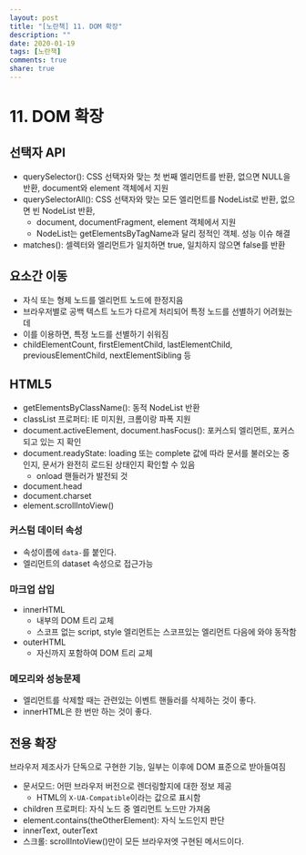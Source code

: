 ```yaml
---
layout: post
title: "[노란책] 11. DOM 확장"
description: ""
date: 2020-01-19
tags: [노란책]
comments: true
share: true
---
```


# 11. DOM 확장

## 선택자 API

- querySelector(): CSS 선택자와 맞는 첫 번째 엘리먼트를 반환, 없으면 NULL을 반환, document와 element 객체에서 지원
- querySelectorAll(): CSS 선택자와 맞는 모든 엘리먼트를 NodeList로 반환, 없으면 빈 NodeList 반환,
  - document, documentFragment, element 객체에서 지원
  - NodeList는 getElementsByTagName과 달리 정적인 객체. 성능 이슈 해결
- matches(): 셀렉터와 엘리먼트가 일치하면 true, 일치하지 않으면 false를 반환 

## 요소간 이동

- 자식 또는 형제 노드를 엘리먼트 노드에 한정지음 
- 브라우저별로 공백 텍스트 노드가 다르게 처리되어 특정 노드를 선별하기 어려웠는 데
- 이를 이용하면, 특정 노드를 선별하기 쉬워짐 
- childElementCount, firstElementChild, lastElementChild, previousElementChild, nextElementSibling 등

## HTML5

- getElementsByClassName(): 동적 NodeList 반환
- classList 프로퍼티: IE 미지원, 크롬이랑 파폭 지원
- document.activeElement, document.hasFocus(): 포커스되 엘리먼트, 포커스되고 있는 지 확인 
- document.readyState: loading 또는 complete 값에 따라 문서를 불러오는 중인지, 문서가 완전히 로드된 상태인지 확인할 수 있음 
  - onload 핸들러가 발전되 것
- document.head
- document.charset
- element.scrollIntoView()

### 커스텀 데이터 속성

- 속성이름에 `data-`를 붙인다.
- 엘리먼트의 dataset 속성으로 접근가능

### 마크업 삽입

- innerHTML
  - 내부의 DOM 트리 교체
  - 스코프 없는 script, style 엘리먼트는 스코프있는 엘리먼트 다음에 와야 동작함
- outerHTML
  - 자신까지 포함하여 DOM 트리 교체 

### 메모리와 성능문제

- 엘리먼트를 삭제할 때는 관련있는 이벤트 핸들러를 삭제하는 것이 좋다.
- innerHTML은 한 번만 하는 것이 좋다. 

## 전용 확장

브라우저 제조사가 단독으로 구현한 기능, 일부는 이후에 DOM 표준으로 받아들여짐

- 문서모드: 어떤 브라우저 버전으로 렌더링할지에 대한 정보 제공
  - HTML의 `X-UA-Compatible`이라는 값으로 표시함
- children 프로퍼티: 자식 노드 중 엘리먼트 노드만 가져옴
- element.contains(theOtherElement): 자식 노드인지 판단
- innerText, outerText
- 스크롤: scrollIntoView()만이 모든 브라우저엣 구현된 메서드이다.
